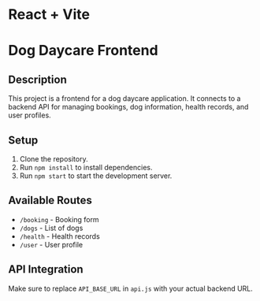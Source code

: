 # React + Vite

# Dog Daycare Frontend

## Description
This project is a frontend for a dog daycare application. It connects to a backend API for managing bookings, dog information, health records, and user profiles.

## Setup
1. Clone the repository.
2. Run `npm install` to install dependencies.
3. Run `npm start` to start the development server.

## Available Routes
- `/booking` - Booking form
- `/dogs` - List of dogs
- `/health` - Health records
- `/user` - User profile

## API Integration
Make sure to replace `API_BASE_URL` in `api.js` with your actual backend URL.